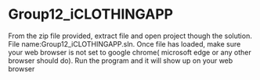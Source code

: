 # Group12_iCLOTHINGAPP
From the zip file provided, extract file and open project though the solution. File name:Group12_iCLOTHINGAPP.sln. Once file has loaded, make sure your web browser is not set to google chrome( microsoft edge or any other browser should do). Run the program and it will show up on your web browser 